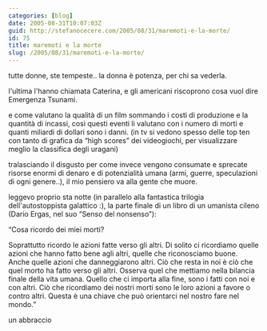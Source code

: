 ```yaml
---
categories: [blog]
date: 2005-08-31T10:07:03Z
guid: http://stefanocecere.com/2005/08/31/maremoti-e-la-morte/
id: 75
title: maremoti e la morte
slug: /2005/08/31/maremoti-e-la-morte/
---
```


tutte donne, ste tempeste.. la donna è potenza, per chi sa vederla.

l'ultima l'hanno chiamata Caterina, e gli americani riscoprono cosa vuol dire Emergenza Tsunami.

e come valutano la qualità di un film sommando i costi di produzione e la quantità di incassi, così questi eventi li valutano con i numero di morti e quanti miliardi di dollari sono i danni. (in tv si vedono spesso delle top ten con tanto di grafica da &#x201c;high scores&#x201d; dei videogiochi, per visualizzare meglio la classifica degli uragani)

tralasciando il disgusto per come invece vengono consumate e sprecate risorse enormi di denaro e di potenzialità umana (armi, guerre, speculazioni di ogni genere..), il mio pensiero va alla gente che muore.

leggevo proprio sta notte (in parallelo alla fantastica trilogia dell'autostoppista galattico :), la parte finale di un libro di un umanista cileno (Dario Ergas, nel suo &#x201c;Senso del nonsenso&#x201d;):

&#x201c;Cosa ricordo dei miei morti?

Soprattutto ricordo le azioni fatte verso gli altri. Di solito ci ricordiamo quelle azioni che hanno fatto bene agli altri, quelle che riconosciamo buone. Anche quelle azioni che danneggiarono altri. Ciò che resta in noi è ciò che quel morto ha fatto verso gli altri. Osserva quel che mettiamo nella bilancia finale della vita umana. Quello che ci importa alla fine, sono i fatti con noi e con altri. Ciò che ricordiamo dei nostri morti sono le loro azioni a favore o contro altri. Questa è una chiave che può orientarci nel nostro fare nel mondo.&#x201d;

un abbraccio